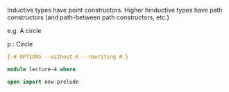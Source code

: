 Inductive types have point constructors. Higher hinductive types have path constructors (and path-between path constructors, etc.)

e.g. A circle

p : Circle

```agda
{-# OPTIONS --without-K --rewriting #-}

module lecture-4 where

open import new-prelude


```
